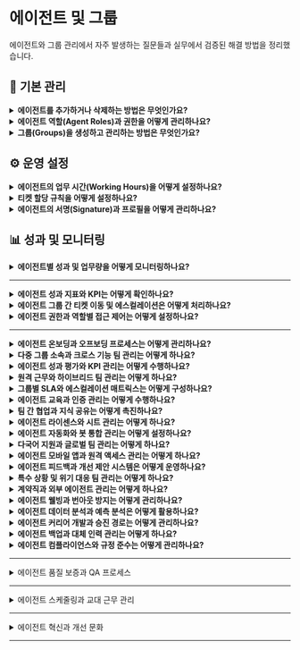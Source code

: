 # 에이전트 및 그룹

에이전트와 그룹 관리에서 자주 발생하는 질문들과 실무에서 검증된 해결 방법을 정리했습니다.

## 🚀 기본 관리

<details>
<summary><strong>에이전트를 추가하거나 삭제하는 방법은 무엇인가요?</strong></summary>

**에이전트 추가:**
1. **Admin** > **People** > **Agents**로 이동
2. **Add Agent** 버튼 클릭
3. 이메일 주소, 이름, 역할 등 기본 정보 입력
4. 해당 에이전트가 속할 그룹과 역할 지정
5. **Save**로 설정 완료

**에이전트 삭제:**
1. **Admin** > **People** > **Agents**에서 대상 에이전트 검색
2. 에이전트 프로필 클릭
3. 우상단 **More** 메뉴 선택
4. **Deactivate Agent** 또는 **Delete Agent** 실행

**주의사항:** 삭제 전 해당 에이전트의 미처리 티켓을 다른 담당자에게 미리 이관해두세요.

</details>

<details>
<summary><strong>에이전트 역할(Agent Roles)과 권한을 어떻게 관리하나요?</strong></summary>

**기본 역할 유형:**
- **Admin**: 모든 설정에 대한 전체 권한
- **Supervisor**: 팀 관리 및 보고서 권한  
- **Agent**: 티켓 처리 및 기본 작업 권한
- **Occasional Agent**: 제한된 액세스 권한

**역할 관리 방법:**
1. **Admin** > **People** > **Agent Roles**로 이동
2. 기존 역할 편집 또는 **New Role**로 새로운 역할 생성
3. 다음 권한을 세부적으로 조정:
   - 티켓 관련 권한 (생성, 편집, 삭제)
   - 솔루션 아티클 관리
   - 보고서 및 분석 접근
   - 관리자 설정 접근
   - 사용자 관리 권한

**권한 적용:**
1. **Admin** > **People** > **Agents**에서 대상 에이전트 선택
2. **Roles** 탭에서 원하는 역할 할당
3. **Save**로 변경사항 저장

</details>

<details>
<summary><strong>그룹(Groups)을 생성하고 관리하는 방법은 무엇인가요?</strong></summary>

**그룹 생성:**
1. **Admin** > **People** > **Groups**로 이동
2. **New Group** 버튼 클릭
3. 그룹 이름과 설명 입력
4. 그룹 리더 지정
5. 그룹 구성원 추가

**그룹 관리 기능:**
- **에이전트 할당**: 여러 에이전트를 그룹에 추가/제거
- **자동 할당**: 특정 조건에 따른 티켓 자동 할당 설정
- **에스컬레이션**: 그룹 내 에스컬레이션 규칙 설정
- **업무 시간**: 그룹별 운영 시간 설정

</details>

## ⚙️ 운영 설정

<details>
<summary><strong>에이전트의 업무 시간(Working Hours)을 어떻게 설정하나요?</strong></summary>

**개별 에이전트 업무 시간 설정:**
1. **Admin** > **People** > **Agents**에서 대상 에이전트 선택
2. **Profile** 탭의 **Working Hours** 섹션 확인
3. 요일별로 근무 시간 설정
4. 공휴일과 휴가 일정도 함께 등록

**그룹별 업무 시간 설정:**
1. **Admin** > **People** > **Groups**에서 해당 그룹 선택
2. **Settings** 탭에서 **Business Hours** 설정
3. SLA 계산과 자동 할당에 이 설정이 반영됨

**타임존 관리 팁:**
- 글로벌 팀 운영 시 각 에이전트의 타임존을 정확히 설정하세요
- 티켓 할당 시 에이전트의 현재 업무 시간이 자동으로 고려됩니다
- 에스컬레이션 규칙에서 업무 시간 외 처리 방법을 미리 정의해두세요

</details>

<details>
<summary><strong>티켓 할당 규칙을 어떻게 설정하나요?</strong></summary>

**자동 할당 설정:**
1. **Admin** > **Automation** > **Dispatch'r Rules**로 이동
2. **New Rule**을 클릭하여 새 규칙 생성
3. 할당 조건 설정:
   - 티켓 카테고리
   - 우선순위 레벨
   - 요청자 그룹
   - 키워드 또는 태그

**할당 방법 선택:**
- **Round Robin**: 그룹 내 에이전트에게 순차적으로 할당
- **Load Balancing**: 현재 업무량을 고려한 균등 분배
- **Skill-based**: 에이전트의 전문 분야에 따른 할당
- **Manual**: 수동 할당 대기

</details>

<details>
<summary><strong>에이전트의 서명(Signature)과 프로필을 어떻게 관리하나요?</strong></summary>

**개인 서명 설정:**
1. 에이전트가 본인 프로필에 로그인
2. **Profile** > **Signature** 섹션으로 이동
3. 이메일 서명과 티켓 댓글 서명을 각각 설정 가능
4. HTML 형식을 지원하여 로고나 연락처 정보 포함 가능

**관리자 권한 서명 관리:**
1. **Admin** > **People** > **Agents**에서 대상 에이전트 선택
2. **Profile** 탭의 **Signature** 섹션 편집
3. 회사 표준 서명 템플릿 적용 가능

**서명 템플릿 예시:**
```
[이름]
[직책] | [부서]
[회사명]
📧 [이메일] | 📞 [전화번호]
🌐 [웹사이트] | 📍 [위치]
```

</details>

## 📊 성과 및 모니터링

<details>
<summary><strong>에이전트별 성과 및 업무량을 어떻게 모니터링하나요?</strong></summary>

**기본 성과 지표:**
1. **Admin** > **Reports** > **Agent Performance**로 이동
2. 다음 지표들을 확인할 수 있습니다:
   - 해결된 티켓 수
   - 평균 해결 시간
   - 고객 만족도 점수
   - 첫 응답 시간
   - SLA 준수율

**상세 분석:**
- **업무량 분포**: 에이전트별 티켓 처리량 비교
- **시간별 분석**: 시간대별 활동 패턴 분석
- **카테고리별 성과**: 특정 유형의 문제 해결 능력
- **트렌드 분석**: 월별/분기별 성과 변화 추이

**실시간 모니터링:**
- **Dashboard** 뷰에서 현재 할당된 티켓 수 확인
- 대기 중인 티켓과 응답 대기 시간 모니터링
- 에이전트 온라인 상태와 가용성 확인
- 긴급 티켓에 대한 즉시 알림 설정

</details>

---

<details>
<summary><strong>에이전트 성과 지표와 KPI는 어떻게 확인하나요?</strong></summary>

**성과 지표 (KPIs):**

**1. 응답 시간 지표:**
- 첫 응답 시간 (First Response Time)
- 평균 응답 시간
- 해결 시간 (Resolution Time)

**2. 업무량 지표:**
- 할당된 티켓 수
- 해결된 티켓 수
- 처리 중인 티켓 수
- 백로그 티켓 수

**3. 품질 지표:**
- 고객 만족도 점수
- SLA 준수율
- 재오픈율
- 에스컬레이션율

**보고서 접근:**
1. **Reports > Agent Performance**로 이동
2. 다음 보고서를 활용할 수 있습니다:
   - Agent Performance Summary
   - Agent Workload Distribution
   - Response Time Analysis
   - SLA Performance by Agent

**대시보드 설정:**
1. **Analytics > Create Dashboard**를 클릭
2. 위젯을 추가하여 실시간 모니터링:
   - 에이전트별 티켓 분포
   - 응답 시간 트렌드
   - 고객 만족도 점수
   - SLA 위반 알림

**알림 설정:**
- SLA 위반 임박 시 자동 알림
- 백로그 증가 시 알림
- 성과 목표 달성/미달성 알림

</details>

<details>
<summary><strong>에이전트 그룹 간 티켓 이동 및 에스컬레이션은 어떻게 처리하나요?</strong></summary>

**수동 그룹 이동:**
1. 티켓 상세 페이지에서 **Group** 필드 클릭
2. 이동할 그룹 선택
3. 필요시 특정 에이전트도 함께 지정 가능
4. 이동 사유를 노트에 기록

**자동 에스컬레이션 설정:**
1. **Admin > Workflow Automator > Escalation Rules**로 이동
2. **New Escalation Rule** 클릭
3. 에스컬레이션 조건 설정:
   - 시간 기반 (예: 2시간 내 응답 없음)
   - 우선순위 기반
   - SLA 위반 시

4. 에스컬레이션 액션 설정:
   - 상위 그룹으로 이동
   - 매니저에게 알림
   - 우선순위 상향 조정

**그룹별 에스컬레이션 경로:**
```
Level 1: Help Desk → Level 2: Technical Support → Level 3: Senior Engineers
```

**이동 시 고려사항:**
- 이동 이력은 티켓 활동에 자동 기록
- 이전 담당자의 작업 내용 보존
- 고객에게 담당자 변경 알림 옵션
- SLA 시간 계산 연속성 유지

**크로스 그룹 협업:**
- 티켓을 이동하지 않고 다른 그룹의 도움 요청
- 내부 노트를 통한 협업
- 임시 권한 부여 기능
- 컨설테이션 모드 활용

</details>

<details>
<summary><strong>에이전트 권한과 역할별 접근 제어는 어떻게 설정하나요?</strong></summary>

**세분화된 권한 관리:**

**1. 티켓 관련 권한:**
- 티켓 생성/편집/삭제 권한
- 모든 티켓 보기 vs 할당된 티켓만 보기
- 티켓 상태 변경 권한
- 티켓 할당/재할당 권한
- 개인정보 필드 접근 권한

**2. 관리 권한:**
- 에이전트 관리 (추가/편집/삭제)
- 그룹 관리 권한
- 역할 및 권한 설정
- 비즈니스 규칙 관리
- 시스템 설정 접근

**3. 보고서 및 분석 권한:**
- 개인 성과 보고서 접근
- 팀/그룹 보고서 접근
- 전체 조직 분석 데이터
- 커스텀 보고서 생성
- 데이터 내보내기 권한

**권한 설정 방법:**
1. **Admin > People > Agent Roles**로 이동
2. 역할별 세부 권한을 체크박스로 설정:
   - **Ticket Management**: 생성, 편집, 삭제, 할당
   - **User Management**: 요청자 생성/편집
   - **Knowledge Base**: 아티클 생성/편집/게시
   - **Reports & Analytics**: 각종 보고서 접근
   - **Administration**: 시스템 설정 권한

**부서별 접근 제어:**
- 특정 부서의 티켓만 접근 가능하도록 제한
- 지역별 또는 사업부별 권한 분리
- 계층적 권한 구조 (매니저 → 팀리더 → 에이전트)

</details>

---

<details>
<summary><strong>에이전트 온보딩과 오프보딩 프로세스는 어떻게 관리하나요?</strong></summary>

**신규 에이전트 온보딩:**

**1. 계정 생성 및 초기 설정:**
```
1단계: 에이전트 계정 생성
2단계: 역할 및 그룹 할당
3단계: 교육 자료 제공
4단계: 멘토 배정
5단계: 초기 티켓 할당
```

**2. 교육 프로그램:**
- Freshservice 플랫폼 사용법 교육
- 회사 정책 및 절차 안내
- SLA 및 성과 목표 설명
- 고객 서비스 가이드라인
- 에스컬레이션 절차 교육

**3. 점진적 권한 부여:**
- 초기: 제한된 권한으로 시작
- 2주차: 기본 티켓 처리 권한
- 1개월차: 전체 권한 부여
- 분기별: 성과 리뷰 및 권한 조정

**에이전트 오프보딩:**

**1. 티켓 이관 프로세스:**
- 할당된 모든 티켓 재할당
- 진행 중인 작업 문서화
- 고객 연락처 정보 이관
- 지식 베이스 기여 내용 보존

**2. 접근 권한 회수:**
- 단계적 권한 제거
- 시스템 접근 차단
- 고객 데이터 접근 금지
- 감사 로그 보존

**3. 지식 이전:**
- 전문 지식 문서화
- 후임자에게 인수인계
- 중요 고객 관계 이관
- 진행 중인 프로젝트 정보 공유

</details>

<details>
<summary><strong>다중 그룹 소속과 크로스 기능 팀 관리는 어떻게 하나요?</strong></summary>

**다중 그룹 멤버십:**

**에이전트의 여러 그룹 소속:**
1. **Primary Group**: 주 소속 그룹 (기본 할당)
2. **Secondary Groups**: 보조 그룹들 (전문 분야별)
3. **Project Groups**: 임시 프로젝트 팀
4. **Escalation Groups**: 상위 지원 그룹

**설정 방법:**
1. **Admin > People > Agents**에서 에이전트 선택
2. **Groups** 섹션에서 여러 그룹 선택
3. **Primary Group** 지정
4. 각 그룹에서의 역할 정의

**크로스 기능 팀 구성:**

**1. 전문 분야별 팀:**
- **Network Team**: 네트워크 관련 이슈
- **Security Team**: 보안 관련 문제
- **Database Team**: 데이터베이스 전문
- **Application Team**: 애플리케이션 지원

**2. 협업 워크플로:**
- 티켓 태깅 시스템으로 전문 팀 식별
- 내부 노트를 통한 팀 간 커뮤니케이션
- 공동 작업을 위한 티켓 공유
- 크로스 그룹 에스컬레이션 규칙

**3. 프로젝트 기반 그룹:**
- 임시 프로젝트 팀 생성
- 프로젝트 완료 후 자동 해제
- 프로젝트별 권한 및 접근 제어
- 성과 측정 및 보고

</details>

<details>
<summary><strong>에이전트 성과 평가와 KPI 관리는 어떻게 수행하나요?</strong></summary>

**성과 평가 지표:**

**1. 정량적 지표:**
- **Response Time**: 첫 응답 시간
- **Resolution Time**: 해결까지 소요 시간
- **Ticket Volume**: 처리한 티켓 수
- **SLA Compliance**: SLA 준수율
- **Customer Satisfaction**: 고객 만족도 점수
- **Backlog**: 백로그 티켓 수

**2. 정성적 지표:**
- **Communication Quality**: 커뮤니케이션 품질
- **Problem Solving**: 문제 해결 능력
- **Knowledge Sharing**: 지식 공유 기여도
- **Team Collaboration**: 팀워크
- **Continuous Learning**: 지속적 학습

**성과 측정 도구:**

**1. 대시보드 설정:**
```
개인 대시보드:
- 일일/주간/월간 성과 요약
- 목표 대비 진척도
- 고객 피드백 점수
- 개인 개선 영역

팀 대시보드:
- 팀 전체 성과
- 팀 멤버 간 비교
- 팀 목표 달성률
- 협업 효율성
```

**2. 정기 평가 프로세스:**
- **일일**: 티켓 처리 현황 체크
- **주간**: 주간 성과 리뷰
- **월간**: 종합 성과 평가
- **분기별**: 목표 설정 및 조정
- **연간**: 종합 평가 및 승진 검토

**3. 피드백 시스템:**
- 고객 만족도 설문
- 동료 평가 (360도 피드백)
- 상급자 평가
- 자기 평가

**개선 계획 수립:**
1. **강점 분석**: 뛰어난 성과 영역 식별
2. **개선 영역**: 부족한 부분 파악
3. **교육 계획**: 맞춤형 교육 프로그램
4. **멘토링**: 시니어 에이전트와 매칭
5. **목표 설정**: SMART 목표 수립

</details>

<details>
<summary><strong>원격 근무와 하이브리드 팀 관리는 어떻게 하나요?</strong></summary>

**원격 근무 설정:**

**1. 근무 위치별 관리:**
- **Office**: 사무실 근무
- **Remote**: 완전 원격 근무
- **Hybrid**: 혼합 근무 형태
- **Field**: 현장 근무

**2. 시간대 관리:**
- 에이전트별 시간대 설정
- 글로벌 팀 커버리지 계획
- 24/7 지원을 위한 교대 근무
- 시간대별 SLA 조정

**하이브리드 팀 협업:**

**1. 커뮤니케이션 도구:**
- 내부 노트를 통한 비동기 소통
- 실시간 채팅 및 알림
- 화상 회의 통합
- 팀 캘린더 공유

**2. 업무 가시성:**
- 실시간 에이전트 상태 표시
- 현재 작업 중인 티켓 공유
- 팀 대시보드를 통한 투명성
- 일일 스탠드업 미팅

**3. 성과 관리:**
- 결과 중심의 성과 평가
- 정기적인 1:1 미팅
- 팀 빌딩 활동
- 원격 교육 프로그램

**기술 지원:**

**1. 접근성 보장:**
- VPN 설정 및 보안
- 모바일 앱 활용
- 클라우드 기반 도구
- 오프라인 작업 동기화

**2. 보안 관리:**
- 원격 접속 보안 정책
- 데이터 보호 가이드라인
- 디바이스 관리
- 접속 로그 모니터링

</details>

<details>
<summary><strong>그룹별 SLA와 에스컬레이션 매트릭스는 어떻게 구성하나요?</strong></summary>

**그룹별 SLA 설정:**

**1. 그룹 특성별 SLA:**
```
Level 1 Support (Help Desk):
- 첫 응답: 1시간 이내
- 해결: 4시간 이내 (간단한 문제)

Level 2 Support (Technical):
- 첫 응답: 2시간 이내
- 해결: 8시간 이내

Level 3 Support (Expert):
- 첫 응답: 4시간 이내
- 해결: 24시간 이내
```

**2. 우선순위별 SLA:**
- **Critical**: 1시간 / 4시간
- **High**: 2시간 / 8시간
- **Medium**: 4시간 / 24시간
- **Low**: 8시간 / 72시간

**에스컬레이션 매트릭스:**

**1. 시간 기반 에스컬레이션:**
```
수평적 에스컬레이션:
Help Desk → Technical Support → Specialist Team

수직적 에스컬레이션:
Agent → Team Lead → Manager → Director
```

**2. 복잡도 기반 에스컬레이션:**
- **Level 1**: 일반적인 질문 및 간단한 문제
- **Level 2**: 기술적 문제 해결
- **Level 3**: 복잡한 시스템 이슈
- **Level 4**: 전문가 또는 벤더 지원 필요

**3. 자동 에스컬레이션 규칙:**
- SLA 위반 임박 시 상위 그룹으로 자동 이동
- 특정 키워드 감지 시 전문 그룹으로 할당
- 고객 VIP 등급에 따른 즉시 에스컬레이션
- 반복 이슈 패턴 감지 시 예방적 에스컬레이션

**매트릭스 모니터링:**
- 에스컬레이션 빈도 추적
- 그룹별 해결률 분석
- 백플로우 (하위 그룹으로 재할당) 모니터링
- 에스컬레이션 이유 분석

</details>

<details>
<summary><strong>에이전트 교육과 인증 관리는 어떻게 수행하나요?</strong></summary>

**교육 프로그램 구조:**

**1. 기초 교육:**
- Freshservice 플랫폼 사용법
- 티켓 처리 워크플로
- 고객 서비스 기본 원칙
- 회사 정책 및 절차
- 커뮤니케이션 스킬

**2. 전문 교육:**
- 기술별 전문 과정 (네트워크, 보안, 데이터베이스)
- 제품별 교육 (특정 소프트웨어/하드웨어)
- 고급 문제 해결 기법
- 프로젝트 관리
- 리더십 스킬

**3. 지속적 교육:**
- 월간 기술 세미나
- 업데이트 및 새 기능 교육
- 베스트 프랙티스 공유
- 케이스 스터디 리뷰
- 외부 교육 및 컨퍼런스

**인증 관리 시스템:**

**1. 내부 인증:**
```
기본 인증:
- Freshservice 기본 사용
- 고객 서비스 기초
- 보안 정책 이해

![Password Policy Settings](https://s3.amazonaws.com/cdn.freshdesk.com/data/helpdesk/attachments/production/50008777662/original/bW6yKerORN4MvUcsMle-67DNiCi3W0kiSw.png?1688376090)

중급 인증:
- 고급 티켓 처리
- 에스컬레이션 관리
- 기본 문제 해결

고급 인증:
- 전문 기술 영역
- 멘토링 자격
- 교육 진행 자격
```

**2. 외부 인증:**
- 벤더 제품 인증 (Microsoft, Cisco, AWS 등)
- ITIL 인증
- 프로젝트 관리 인증 (PMP)
- 보안 인증 (CISSP, CISM)

**3. 인증 추적 및 관리:**
- 개인별 인증 현황 추적
- 인증 만료 알림
- 재인증 스케줄 관리
- 인증 비용 지원 프로그램

**교육 효과 측정:**
- 교육 전후 성과 비교
- 고객 만족도 변화
- 에러율 감소 측정
- 해결 시간 단축 효과
- ROI 계산

</details>

<details>
<summary><strong>팀 간 협업과 지식 공유는 어떻게 촉진하나요?</strong></summary>

**협업 플랫폼 구축:**

**1. 지식 공유 시스템:**
- **Solution Articles**: 해결 방법 문서화
- **Internal Notes**: 팀 간 정보 공유
- **Best Practices**: 우수 사례 모음
- **Troubleshooting Guides**: 문제 해결 가이드
- **FAQ Database**: 자주 묻는 질문 데이터베이스

**2. 협업 도구:**
- 팀 채널을 통한 실시간 소통
- 케이스 스터디 공유 세션
- 정기적인 기술 세미나
- 멘토-멘티 프로그램
- 크로스 트레이닝

**3. 인센티브 시스템:**
- 지식 공유 포인트 제도
- 우수 기여자 인정 프로그램
- 팀 성과 보너스
- 연간 지식 공유 어워드
- 커리어 발전 기회 제공

**지식 관리 프로세스:**

**1. 지식 수집:**
- 해결된 티켓에서 자동 지식 추출
- 에이전트의 능동적 지식 기여
- 고객 피드백을 통한 개선사항 수집
- 외부 소스에서 정보 큐레이션

**2. 지식 검증:**
- 전문가 리뷰 프로세스
- 피어 리뷰 시스템
- 정기적인 콘텐츠 업데이트
- 정확성 검증 절차

**3. 지식 활용:**
- 검색 기능 최적화
- 컨텍스트 기반 추천
- 모바일 접근성
- 다국어 지원

**성과 측정:**
- 지식 베이스 사용률
- 재사용된 솔루션 비율
- 첫 번째 호출 해결률 향상
- 교육 시간 단축
- 새로운 에이전트 온보딩 속도

</details>

<details>
<summary><strong>에이전트 라이센스와 시트 관리는 어떻게 하나요?</strong></summary>

**라이센스 유형별 관리:**

**1. 라이센스 종류:**
- **Full Agent**: 모든 기능 접근 가능
- **Occasional Agent**: 제한된 접근 권한
- **Light Agent**: 기본 티켓 처리만
- **Collaborator**: 읽기 전용 접근

**2. 시트 할당 및 관리:**
- 사용 가능한 라이센스 수 확인
- 에이전트별 라이센스 타입 할당
- 라이센스 사용률 모니터링
- 자동 라이센스 할당 규칙

**라이센스 최적화:**
```
비용 효율적인 할당:
- 업무 패턴 분석
- 파트타임 직원을 위한 Occasional 라이센스
- 계절적 업무량에 따른 조정
- 부서별 라이센스 풀 관리
```

**라이센스 모니터링:**
- 월별 사용률 리포트
- 미사용 라이센스 식별
- 라이센스 부족 예상 알림
- 갱신 주기 관리

</details>

<details>
<summary><strong>에이전트 자동화와 봇 통합 관리는 어떻게 설정하나요?</strong></summary>

**에이전트 자동화 설정:**

**1. 자동 할당 봇:**
- AI 기반 티켓 분류
- 키워드 기반 자동 라우팅
- 우선순위 자동 설정
- 에이전트 업무량 고려한 분배

**2. 응답 자동화:**
- 자동 응답 템플릿
- FAQ 자동 제안
- 솔루션 추천 시스템
- 상태 업데이트 자동화

**3. 에스컬레이션 자동화:**
- 시간 기반 자동 에스컬레이션
- 복잡도 감지 자동 전환
- VIP 고객 우선 처리
- SLA 위반 예방 알림

**봇과 에이전트 협업:**

**1. 하이브리드 워크플로:**
```
1단계: 봇이 기본 정보 수집
2단계: 간단한 문제는 봇이 해결
3단계: 복잡한 문제는 에이전트로 전환
4단계: 에이전트 작업 중 봇 지원
```

**2. 학습 시스템:**
- 에이전트 해결 패턴 학습
- 성공적인 해결책 자동 저장
- 에이전트 피드백을 통한 개선
- 지속적인 정확도 향상

**성과 측정:**
- 자동화율 (봇 vs 에이전트 처리)
- 에이전트 효율성 향상도
- 고객 만족도 변화
- 처리 시간 단축 효과

</details>

<details>
<summary><strong>다국어 지원과 글로벌 팀 관리는 어떻게 하나요?</strong></summary>

**다국어 환경 설정:**

**1. 에이전트 언어 설정:**
- 개인별 선호 언어 설정
- 인터페이스 언어 변경
- 다국어 티켓 처리 능력 표시
- 언어별 전문 에이전트 태깅

**2. 다국어 팀 구성:**
- 언어별 그룹 생성
- 지역별 팀 관리
- 시간대별 커버리지
- 문화적 차이 고려한 서비스

**3. 자동 번역 지원:**
- 실시간 티켓 번역
- 다국어 템플릿 관리
- 응답 자동 번역
- 언어 감지 및 라우팅

**글로벌 운영 관리:**

**1. 지역별 팀 관리:**
```
아시아 태평양:
- 한국어, 일본어, 중국어 지원
- APAC 업무 시간 기준
- 지역별 SLA 설정

유럽:
- 영어, 독일어, 프랑스어 지원
- EMEA 시간대 운영
- GDPR 준수 요구사항

미주:
- 영어, 스페인어, 포르투갈어
- 24/7 글로벌 커버리지
- 지역별 규정 준수
```

**2. 문화적 고려사항:**
- 지역별 커뮤니케이션 스타일
- 종교적/문화적 휴일 고려
- 현지 법규 및 규정 준수
- 지역별 고객 기대치 관리

</details>

<details>
<summary><strong>에이전트 모바일 앱과 원격 액세스 관리는 어떻게 하나요?</strong></summary>

**모바일 앱 기능:**

**1. 에이전트 모바일 기능:**
- 티켓 목록 조회 및 처리
- 푸시 알림 수신
- 오프라인 작업 동기화
- 모바일 서명 및 승인

**2. 현장 지원 기능:**
- GPS 기반 위치 추적
- 현장 체크인/체크아웃
- 사진 및 동영상 첨부
- QR 코드 스캔 기능

**3. 보안 및 접근 제어:**
- 생체 인증 (지문, 얼굴)
- 앱 잠금 및 원격 와이프
- VPN 자동 연결
- 디바이스 관리 정책

**원격 액세스 관리:**

**1. 접속 보안:**
- Multi-factor Authentication (MFA)
- IP 화이트리스트
- 세션 타임아웃 설정
- 접속 로그 모니터링

![Admin Security Settings](https://s3.amazonaws.com/cdn.freshdesk.com/data/helpdesk/attachments/production/50000801699/original/UFfJVYNX7AnKNf4_-G7tFnUz5ez0uZblWg.png?1583309648)

![IP Range Restriction Settings](https://s3.amazonaws.com/cdn.freshdesk.com/data/helpdesk/attachments/production/50002098419/original/WFMb-xg9N3BqAptM-NF0cSvj_oxxhv27AA.png?1606301203)

**2. 디바이스 관리:**
- BYOD (Bring Your Own Device) 정책
- 회사 지급 디바이스 관리
- 앱 설치 제한
- 데이터 암호화

**3. 네트워크 보안:**
- VPN 필수 연결
- 안전하지 않은 Wi-Fi 차단
- 데이터 사용량 모니터링
- 오프라인 작업 제한

</details>

<details>
<summary><strong>에이전트 피드백과 개선 제안 시스템은 어떻게 운영하나요?</strong></summary>

**피드백 수집 시스템:**

**1. 다양한 피드백 채널:**
- 정기 설문조사
- 1:1 면담
- 익명 제안함
- 팀 회의를 통한 공개 토론
- 온라인 포럼

**2. 피드백 카테고리:**
- 시스템 개선 요청
- 프로세스 최적화 제안
- 교육 프로그램 개선
- 도구 및 리소스 요청
- 업무 환경 개선

**3. 수집 주기:**
- 일일: 즉석 피드백
- 주간: 팀 회의 피드백
- 월간: 정기 설문조사
- 분기: 종합 평가
- 연간: 전체 시스템 리뷰

**개선 프로세스:**

**1. 피드백 분석:**
```
수집 → 분류 → 우선순위 → 실행 계획 → 구현 → 결과 측정
```

**2. 우선순위 결정:**
- 영향도 평가 (높음/중간/낮음)
- 구현 난이도 (쉬움/보통/어려움)
- 비용 효과 분석
- 긴급도 평가

**3. 실행 및 피드백:**
- 개선사항 구현
- 변경사항 공지
- 효과 측정
- 추가 피드백 수집

**참여 독려:**
- 우수 제안 포상
- 구현된 개선사항 공유
- 기여자 인정 프로그램
- 팀 성과에 피드백 반영

</details>

<details>
<summary><strong>특수 상황 및 위기 대응 팀 관리는 어떻게 하나요?</strong></summary>

**위기 대응 팀 구성:**

**1. 비상 대응 팀:**
- **Incident Commander**: 전체 상황 총괄
- **Technical Lead**: 기술적 해결 책임
- **Communication Lead**: 내외부 소통 담당
- **Support Team**: 백업 및 지원

**2. 상황별 전문팀:**
- 보안 사고 대응팀
- 시스템 장애 대응팀
- 데이터 복구팀
- 고객 커뮤니케이션팀

**비상 상황 프로토콜:**

**1. 상황 인식 및 분류:**
```
Level 1 (Low): 일부 서비스 영향
Level 2 (Medium): 주요 서비스 부분 중단
Level 3 (High): 전체 서비스 중단
Level 4 (Critical): 데이터 손실 또는 보안 침해
```

**2. 대응 절차:**
- 즉시 에스컬레이션
- 대응팀 자동 소집
- 상황 브리핑
- 역할 분담
- 정기 상황 업데이트

**3. 커뮤니케이션:**
- 내부 팀 알림
- 경영진 보고
- 고객 공지
- 언론 대응 (필요시)

**사후 관리:**
- 사고 보고서 작성
- 근본 원인 분석
- 예방 조치 수립
- 프로세스 개선
- 교훈 공유

</details>

<details>
<summary><strong>계약직과 외부 에이전트 관리는 어떻게 하나요?</strong></summary>

**외부 인력 관리:**

**1. 계약 유형별 관리:**
- **정규직 에이전트**: 전체 권한
- **계약직 에이전트**: 제한된 기간 및 권한
- **파트타임 에이전트**: 시간별 제한
- **프리랜서**: 프로젝트별 할당
- **외주 업체**: 전문 영역 특화

**2. 접근 권한 관리:**
- 계약 기간에 따른 자동 권한 만료
- 프로젝트별 접근 범위 제한
- 민감 정보 접근 제한
- 임시 권한 부여 시스템

**3. 성과 관리:**
- 계약 조건에 맞는 KPI 설정
- 단기/장기 목표 구분
- 성과급 연동 시스템
- 계약 갱신 평가

**외부 업체 협업:**

**1. 외주 관리:**
- SLA 기반 계약 관리
- 품질 모니터링
- 정기 평가 및 피드백
- 지식 이전 프로세스

**2. 통합 운영:**
- 통일된 티켓 시스템 사용
- 공통 프로세스 적용
- 정기 미팅 및 보고
- 품질 표준 준수

**3. 보안 및 컴플라이언스:**
- NDA (비밀유지협약) 관리
- 데이터 보호 정책 준수
- 접근 로그 모니터링
- 정기 보안 감사

</details>

<details>
<summary><strong>에이전트 웰빙과 번아웃 방지는 어떻게 관리하나요?</strong></summary>

**웰빙 모니터링:**

**1. 스트레스 지표 추적:**
- 업무량 분석 (티켓 수, 처리 시간)
- 고객 불만 처리 빈도
- 초과 근무 시간
- 휴가 사용률
- 동료와의 갈등 빈도

**2. 조기 경고 시스템:**
- 성과 급락 감지
- 결근율 증가 알림
- 고객 만족도 하락
- 팀워크 문제 신호
- 자기 보고 스트레스 레벨

**번아웃 방지 프로그램:**

**1. 업무량 관리:**
- 적정 티켓 할당량 설정
- 복잡한 케이스 분산
- 정기적인 휴식 시간 보장
- 업무 로테이션 프로그램
- 유연 근무제 활용

**2. 지원 프로그램:**
- 직원 지원 프로그램 (EAP)
- 정신 건강 상담 서비스
- 스트레스 관리 교육
- 팀 빌딩 활동
- 취미 활동 지원

**3. 작업 환경 개선:**
- 인체공학적 작업 공간
- 조용한 휴식 공간
- 자연 채광 및 식물
- 온도 및 습도 조절
- 건강한 간식 제공

**리더십 역할:**
- 정기적인 1:1 면담
- 오픈 도어 정책
- 피드백 문화 조성
- 성취 인정 및 격려
- 개인 성장 기회 제공

</details>

<details>
<summary><strong>에이전트 데이터 분석과 예측 분석은 어떻게 활용하나요?</strong></summary>

**데이터 수집 및 분석:**

**1. 성과 데이터:**
- 응답 시간 패턴
- 해결률 트렌드
- 고객 만족도 변화
- 에러율 및 재오픈률
- 학습 곡선 분석

**2. 행동 패턴 분석:**
- 로그인/로그아웃 패턴
- 휴식 시간 사용 패턴
- 협업 빈도
- 지식 베이스 사용률
- 교육 참여도

**예측 분석 활용:**

**1. 성과 예측:**
- 개인별 성과 트렌드 예측
- 번아웃 위험도 예측
- 이직 가능성 예측
- 승진 준비도 평가
- 교육 필요성 예측

**2. 운영 최적화:**
- 피크 시간 예측
- 인력 배치 최적화
- 교육 스케줄 최적화
- 휴가 계획 최적화
- 예산 계획 지원

**3. 리스크 관리:**
- 품질 저하 조기 감지
- SLA 위반 위험 예측
- 고객 불만 패턴 분석
- 보안 위험 식별
- 컴플라이언스 위험 모니터링

**데이터 시각화:**
- 개인 대시보드
- 팀 성과 대시보드
- 트렌드 분석 차트
- 히트맵 분석
- 예측 모델 결과

</details>

<details>
<summary><strong>에이전트 커리어 개발과 승진 경로는 어떻게 관리하나요?</strong></summary>

**커리어 경로 설계:**

**1. 기술 전문가 경로:**
```
Junior Agent → Senior Agent → Technical Specialist → Subject Matter Expert → Principal Consultant
```

**2. 관리자 경로:**
```
Agent → Team Lead → Supervisor → Manager → Director
```

**3. 하이브리드 경로:**
```
Technical Lead → Technical Manager → Technical Director
```

**개발 프로그램:**

**1. 스킬 매트릭스:**
- 현재 역량 평가
- 목표 포지션 요구사항
- 갭 분석
- 개발 계획 수립
- 진행 상황 추적

**2. 멘토링 프로그램:**
- 시니어 에이전트와 매칭
- 정기적인 멘토링 세션
- 목표 설정 및 피드백
- 네트워킹 기회 제공
- 커리어 조언 및 가이던스

**3. 교육 및 개발:**
- 리더십 교육 프로그램
- 기술 역량 강화 과정
- 외부 교육 지원
- 컨퍼런스 참석 기회
- 인증 획득 지원

**승진 프로세스:**

**1. 평가 기준:**
- 성과 목표 달성도
- 리더십 잠재력
- 기술적 전문성
- 팀워크 및 협업
- 고객 서비스 품질

**2. 승진 절차:**
- 자기 평가서 작성
- 상급자 추천서
- 동료 피드백
- 고객 만족도 평가
- 면접 및 최종 심사

**성공 측정:**
- 내부 승진율
- 직원 만족도
- 이직률 감소
- 성과 향상도
- 조직 몰입도

</details>

<details>
<summary><strong>에이전트 백업과 대체 인력 관리는 어떻게 하나요?</strong></summary>

**백업 시스템 구축:**

**1. 역할별 백업 계획:**
- **Primary Agent**: 주 담당자
- **Backup Agent**: 1차 대체 인력
- **Secondary Backup**: 2차 대체 인력
- **Emergency Contact**: 긴급 상황 대응자

**2. 지식 이전 프로세스:**
- 업무 매뉴얼 작성 및 업데이트
- 중요 고객 정보 공유
- 진행 중인 프로젝트 인수인계
- 전문 지식 문서화
- 정기적인 크로스 트레이닝

**3. 자동 대체 시스템:**
- 휴가 기간 자동 티켓 재할당
- 병가 시 즉시 백업 활성화
- 과부하 상황 자동 분산
- 긴급 상황 에스컬레이션

**백업 인력 준비:**

**1. 스킬 매트릭스 관리:**
```
에이전트별 역량 매트릭스:
- 기술 전문 영역
- 고객 업종 이해도
- 언어 능력
- 인증 보유 현황
- 백업 가능 영역
```

**2. 교차 훈련 프로그램:**
- 월간 업무 로테이션
- 부서 간 교환 근무
- 멘토-멘티 프로그램
- 시뮬레이션 훈련
- 케이스 스터디 공유

**비상 계획 수립:**
- 자연재해 대응 계획
- 팬데믹 상황 대응
- 대량 이직 시나리오
- 시스템 장애 대응
- 보안 사고 대응

</details>

<details>
<summary><strong>에이전트 컴플라이언스와 규정 준수는 어떻게 관리하나요?</strong></summary>

**컴플라이언스 요구사항:**

**1. 데이터 보호 규정:**
- **GDPR**: 유럽 일반 데이터 보호 규정
- **CCPA**: 캘리포니아 소비자 개인정보 보호법
- **PIPEDA**: 캐나다 개인정보 보호법
- **개인정보보호법**: 국내 개인정보 관련 법규
- **산업별 특수 규정**: 금융, 의료 등

**2. 보안 표준:**
- ISO 27001 정보보안 관리
- SOC 2 보안 감사
- PCI DSS 결제 보안
- ITIL 서비스 관리
- NIST 사이버보안 프레임워크

**3. 업계별 규정:**
- HIPAA (의료 정보)
- FERPA (교육 정보)
- SOX (기업 재무)
- Basel III (금융)
- FDA 규정 (제약)

**준수 관리 프로세스:**

**1. 정책 수립 및 교육:**
- 컴플라이언스 정책 문서화
- 정기적인 교육 프로그램
- 인증 및 자격 관리
- 업데이트 사항 공지
- 위반 시 처벌 규정

**2. 모니터링 및 감사:**
- 정기적인 내부 감사
- 외부 감사 대응
- 접근 로그 모니터링
- 데이터 처리 기록
- 위반 사항 보고

**3. 문서 관리:**
- 규정 준수 증빙 자료
- 교육 이수 기록
- 감사 보고서
- 개선 조치 계획
- 정기 리뷰 결과

</details>

---

<details>
<summary>에이전트 품질 보증과 QA 프로세스</summary>

**에이전트 품질 보증과 QA 프로세스는 어떻게 운영하나요?**

**품질 보증 시스템:**

**1. QA 평가 기준:**
- **정확성**: 정보의 정확도 및 완전성
- **전문성**: 기술적 지식 및 문제 해결 능력
- **커뮤니케이션**: 고객과의 소통 품질
- **효율성**: 처리 시간 및 절차 준수
- **고객 만족**: 서비스 품질 및 만족도

**2. 평가 방법:**
- 티켓 샘플링 및 리뷰
- 고객 통화 모니터링
- 미스터리 쇼퍼 테스트
- 동료 평가 (Peer Review)
- 자가 평가

**3. 평가 주기:**
- 신입: 매주 평가
- 경력: 격주 평가
- 시니어: 월간 평가
- 특별 상황: 즉시 평가

**QA 프로세스:**

**1. 사전 예방:**
- 표준 운영 절차 (SOP) 수립
- 체크리스트 활용
- 템플릿 표준화
- 자동 품질 검사
- 실시간 가이드 제공

**2. 모니터링:**
```
품질 지표 추적:
- 첫 접촉 해결률 (FCR)
- 고객 만족도 점수 (CSAT)
- 재오픈율
- 에스컬레이션율
- 처리 시간 준수율
```

**3. 개선 조치:**
- 개별 코칭 및 피드백
- 추가 교육 프로그램
- 프로세스 개선
- 도구 및 시스템 업그레이드
- 베스트 프랙티스 공유

**QA 팀 구성:**
- QA 매니저
- 품질 분석가
- 교육 전문가
- 프로세스 개선 담당자

---

### 에이전트 인센티브와 보상 시스템은 어떻게 설계하나요?

**보상 체계 설계:**

**1. 성과 기반 보상:**
- **개인 성과**: KPI 달성도에 따른 보너스
- **팀 성과**: 팀 목표 달성 시 집단 보상
- **품질 보상**: 고객 만족도 우수자 포상
- **혁신 보상**: 프로세스 개선 제안 채택 시

**2. 인정 프로그램:**
- 월간 우수 에이전트 선정
- 고객 칭찬 인정 프로그램
- 동료 추천 시스템
- 장기 근속 포상
- 특별 기여 인정

**3. 성장 기회 제공:**
- 교육 기회 우선 제공
- 컨퍼런스 참석 지원
- 멘토링 프로그램 참여
- 프로젝트 리더 기회
- 승진 경로 우선권

**인센티브 설계 원칙:**

**1. SMART 목표:**
- **Specific**: 구체적인 목표
- **Measurable**: 측정 가능한 지표
- **Achievable**: 달성 가능한 수준
- **Relevant**: 업무와 관련성
- **Time-bound**: 명확한 기한

**2. 공정성 확보:**
- 투명한 평가 기준
- 객관적인 측정 방법
- 모든 에이전트에게 동등한 기회
- 편견 없는 평가 시스템
- 이의 제기 절차

**3. 다양성 고려:**
- 금전적 보상과 비금전적 보상 균형
- 개인별 동기 요인 고려
- 세대별 선호도 반영
- 문화적 차이 존중
- 업무-생활 균형 지원

**보상 프로그램 예시:**
```
포인트 시스템:
- 티켓 해결: 10포인트
- 고객 만족 5점: 50포인트
- 지식 베이스 기여: 30포인트
- 동료 도움: 20포인트
- 교육 이수: 40포인트

포인트 교환:
- 상품권, 휴가, 교육 기회 등
```

</details>

---

<details>
<summary>에이전트 스케줄링과 교대 근무 관리</summary>

**에이전트 스케줄링과 교대 근무 관리는 어떻게 하나요?**

**스케줄링 시스템:**

**1. 근무 시간 유형:**
- **정규 근무**: 표준 8시간 근무
- **교대 근무**: 24/7 서비스를 위한 교대
- **유연 근무**: 코어 타임 + 선택 시간
- **압축 근무**: 주 4일 근무제
- **파트타임**: 시간제 근무

**2. 교대 패턴:**
```
3교대 시스템:
- 주간: 08:00-16:00
- 오후: 16:00-00:00  
- 야간: 00:00-08:00

2교대 시스템:
- Day Shift: 07:00-19:00
- Night Shift: 19:00-07:00

Follow-the-Sun 모델:
- 아시아 → 유럽 → 미주 순환
```

**3. 스케줄링 고려사항:**
- 업무량 예측 및 인력 배치
- 개인별 선호도 및 제약사항
- 공정한 교대 배분
- 법정 휴게시간 준수
- 연속 근무 시간 제한

**자동화된 스케줄링:**

**1. AI 기반 최적화:**
- 과거 데이터 기반 수요 예측
- 에이전트 선호도 학습
- 공정성 알고리즘 적용
- 비용 최적화
- 실시간 조정

**2. 셀프 서비스 기능:**
- 에이전트가 직접 근무 선호도 입력
- 교대 신청 및 변경 요청
- 휴가 신청 시스템
- 대체 근무자 찾기
- 초과 근무 신청

**3. 실시간 관리:**
- 갑작스러운 결근 대응
- 긴급 상황 인력 충원
- 업무량 변화 대응
- 교대 변경 알림
- 스케줄 충돌 해결

**근무 환경 관리:**
- 야간 근무자를 위한 특별 지원
- 교대 근무 시 건강 관리
- 충분한 휴식 공간 제공
- 24시간 식음료 서비스
- 교통편 지원

---

### 에이전트 소통과 내부 커뮤니케이션은 어떻게 향상시키나요?

**커뮤니케이션 채널:**

**1. 공식 채널:**
- 정기 팀 미팅
- 월간 전체 회의
- 분기별 타운홀 미팅
- 연간 컨퍼런스
- 이메일 뉴스레터

**2. 비공식 채널:**
- 팀 채팅 플랫폼 (Slack, Teams)
- 소셜 네트워킹 이벤트
- 커피 브레이크 세션
- 점심 시간 모임
- 취미 동호회

**3. 디지털 플랫폼:**
- 내부 포털 사이트
- 지식 공유 플랫폼
- 피드백 시스템
- 설문조사 도구
- 소셜 인트라넷

**효과적인 소통 전략:**

**1. 투명성 확보:**
- 회사 목표 및 전략 공유
- 변화 사항 사전 공지
- 의사결정 과정 투명화
- 성과 결과 공개
- 피드백 수용 및 반영

**2. 양방향 소통:**
- 정기적인 Q&A 세션
- 익명 질문 시스템
- 상향 피드백 채널
- 아이디어 제안함
- 열린 토론 포럼

**3. 맞춤형 커뮤니케이션:**
```
역할별 맞춤 정보:
- 신입: 온보딩 정보, 교육 자료
- 경력: 심화 기술 정보, 프로젝트 기회
- 리더: 관리 도구, 전략 정보
- 전문가: 최신 기술 트렌드, 연구 자료
```

**소통 품질 향상:**

**1. 명확한 메시징:**
- 간결하고 명확한 언어 사용
- 핵심 메시지 강조
- 시각적 자료 활용
- 다국어 지원
- 문화적 감수성 고려

**2. 적시성:**
- 중요 정보 즉시 전파
- 정기적인 업데이트
- 마감일 사전 공지
- 긴급 상황 신속 대응
- 피드백 빠른 반영

**측정 및 개선:**
- 커뮤니케이션 만족도 조사
- 정보 전달 효과성 측정
- 참여도 및 반응률 분석
- 개선 제안 수집
- 지속적인 프로세스 개선

</details>

---

<details>
<summary>에이전트 혁신과 개선 문화</summary>

**에이전트 혁신과 개선 문화는 어떻게 조성하나요?**

**혁신 문화 구축:**

**1. 혁신 마인드셋:**
- 실패를 학습 기회로 인식
- 실험과 시도 격려
- 창의적 사고 촉진
- 기존 방식에 대한 의문 제기
- 지속적 개선 정신

**2. 혁신 지원 시스템:**
- 아이디어 제안 플랫폼
- 혁신 프로젝트 예산 지원
- 실험을 위한 시간 할당
- 실패에 대한 관용적 문화
- 성공 사례 공유

**3. 협업적 혁신:**
- 크로스 펑셔널 팀 구성
- 브레인스토밍 세션
- 해커톤 이벤트
- 혁신 워크숍
- 외부 전문가 초청

**개선 프로세스:**

**1. 문제 식별:**
- 고객 불만 사항 분석
- 업무 비효율성 발견
- 기술적 한계 인식
- 경쟁사 분석
- 트렌드 모니터링

**2. 솔루션 개발:**
```
개선 프로세스:
1. 문제 정의 및 분석
2. 아이디어 생성
3. 솔루션 설계
4. 파일럿 테스트
5. 성과 측정
6. 전면 적용 또는 개선
```

**3. 실행 및 확산:**
- 단계적 구현
- 변화 관리
- 교육 및 지원
- 성과 모니터링
- 성공 사례 확산

**혁신 인센티브:**

**1. 인정 프로그램:**
- 혁신 아이디어 포상
- 개선 기여도 평가 반영
- 특허 출원 지원
- 외부 발표 기회 제공
- 혁신 리더 양성

**2. 리소스 지원:**
- 혁신 프로젝트 시간 배정
- 필요 도구 및 기술 지원
- 외부 교육 기회
- 전문가 멘토링
- 실험 환경 제공

**성과 측정:**
- 제안된 아이디어 수
- 실행된 개선사항 수
- 비용 절감 효과
- 효율성 향상도
- 직원 참여도

</details>

---
